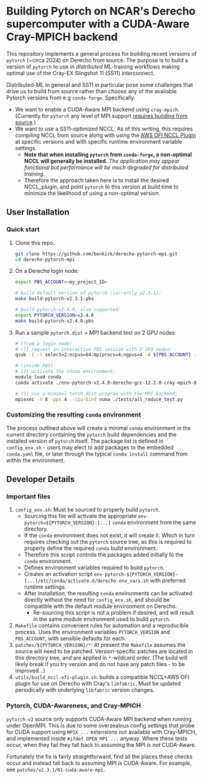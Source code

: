 # Building Pytorch on NCAR's Derecho supercomputer with a CUDA-Aware Cray-MPICH backend

This repository implements a general process for building recent versions of `pytorch` (~circa 2024) on Derecho from source.
The purpose is to build a version of `pytorch` to use in *distributed* ML-training workflows making optimal use of the Cray-EX Slingshot 11 (SS11) interconnect.

Distributed-ML in general and SS11 in particular pose some challenges that drive us to build from source rather than choose any of the available Pytorch versions
from e.g `conda-forge`.  Specifically:
- We want to enable a CUDA-Aware MPI backend using `cray-mpich`.  (Currently for `pytorch` any level of MPI support [requires building from source](https://pytorch.org/tutorials/intermediate/dist_tuto.html#communication-backends).)
- We want to use a SS11-optimized NCCL.  As of this writing, this requires compiling NCCL from source along with using the [AWS OFI NCCL Plugin](https://github.com/aws/aws-ofi-nccl) at specific versions and with specific runtime environment variable settings.
    - **Note that when installing `pytorch` from `conda-forge`, a non-optimal NCCL will generally be installed.** *The application may appear functional but performance will be much degraded for distributed training.*
    - Therefore the approach taken here is to install the desired NCCL_plugin, and point `pytorch` to this version at build time to minimize the likelihood of using a non-optimal version.

## User Installation
### Quick start

1. Clone this repo.
   ```bash
   git clone https://github.com/benkirk/derecho-pytorch-mpi.git
   cd derecho-pytorch-mpi
   ```
2. On a Derecho login node:
   ```bash
   export PBS_ACCOUNT=<my_project_ID>

   # build default version of pytorch (currently v2.3.1):
   make build-pytorch-v2.3.1-pbs

   # build pytorch-v2.4.0, also supported:
   export PYTORCH_VERSION=v2.4.0
   make build-pytorch-v2.4.0-pbs
   ```
3. Run a sample `pytorch.dist` + MPI backend test on 2 GPU nodes:
   ```bash
   # (from a login node)
   # (1) request an interactive PBS session with 2 GPU nodes:
   qsub -I -l select=2:ncpus=64:mpiprocs=4:ngpus=4 -A ${PBS_ACCOUNT} -q main -l walltime=00:30:00

   # (inside PBS)
   # (2) activate the conda environment:
   module load conda
   conda activate ./env-pytorch-v2.4.0-derecho-gcc-12.2.0-cray-mpich-8.1.27

   # (3) run a minimal torch.dist program with the MPI backend:
   mpiexec -n 8 -ppn 4 --cpu-bind numa ./tests/all_reduce_test.py
   ```

### Customizing the resulting `conda` environment
The process outlined above will create a minimal `conda` environment in the current directory containing the `pytorch` build dependencies and the installed version of `pytorch` itself.  The package list is defined in `config_env.sh` - users may elect to add packages to the embedded `conda.yaml` file, or later through the typical `conda install` command from within the environment.

## Developer Details

### Important files
1. `config_env.sh`: Must be sourced to properly build `pytorch`.
    - Sourcing this file will activate the appropriate `env-pytorch=${PYTORCH_VERSION}-[...]` `conda` environment from the same directory.
    - If the `conda` environment does not exist, it will create it.  Which in turn requires checking out the `pytorch` source tree, as this is required to properly define the required `conda` build environment.
    - Therefore this script controls the packages added initially to the `conda` environment.
    - Defines environment variables required to build `pytorch`.
    - Creates an activation script `env-pytorch-${PYTORCH_VERSION}-[...]/etc/conda/activate.d/derecho-env_vars.sh` with preferred runtime settings.
    - After installation, the resulting `conda` environments can be activated directly without the need for `config_env.sh`, and should be compatible with the default module environment on Derecho.
        - Re-sourcing this script is not a problem if desired, and will result in the same module environment used to build `pytorch`.
2. `Makefile` contains convenient rules for automation and a reproducible process.  Uses the environment variables `PYTORCH_VERSION` and `PBS_ACCOUNT`, with sensible defaults for each.
3. `patches/${PYTORCH_VERSION}/*`: At present the `Makefile` assumes the source will need to be patched.  Version-specific patches are located in this directory tree, and are applied in `*`-wildcard order. (The build will likely break if you try version and do not have any patch files - to be improved...)
4. `utils/build_nccl-ofi-plugin.sh`: builds a compatible NCCL+AWS OFI plugin for use on Derecho with Cray's `libfabric`.  Must be updated periodically with underlying `libfabric` version changes.

### Pytorch, CUDA-Awareness, and Cray-MPICH
`pytorch-v2` source only supports CUDA-Aware MPI backend when running under OpenMPI.  This is due to some overzealous config settings that probe for CUDA support using `MPIX_...` extensions not available with Cray-MPICH, and implemented inside `#ifdef OPEN_MPI ...` anyway.  Where these tests occur, when they fail they fall back to assuming the MPI *is not* CUDA-Aware.

Fortunately the fix is fairly straightforward, find all the places these checks occur and instead fall back to assuming MPI *is*  CUDA-Aware. For example, see `patches/v2.3.1/01-cuda-aware-mpi`.
